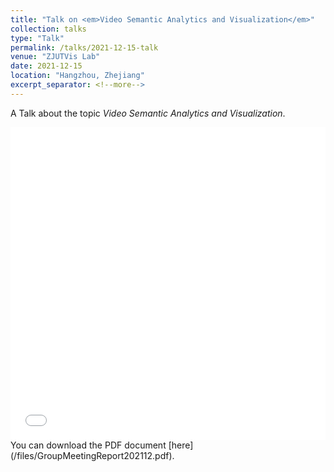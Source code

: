 ```yaml
---
title: "Talk on <em>Video Semantic Analytics and Visualization</em>"
collection: talks
type: "Talk"
permalink: /talks/2021-12-15-talk
venue: "ZJUTVis Lab"
date: 2021-12-15
location: "Hangzhou, Zhejiang"
excerpt_separator: <!--more-->
---
```


<!--more-->
A Talk about the topic <em>Video Semantic Analytics and Visualization</em>.              
<iframe src="/files/GroupMeetingReport202112.pdf" width="100%" height="500" frameborder="no" border="0" marginwidth="0" marginheight="0"></iframe>    
You can download the PDF document [here](/files/GroupMeetingReport202112.pdf).                     
